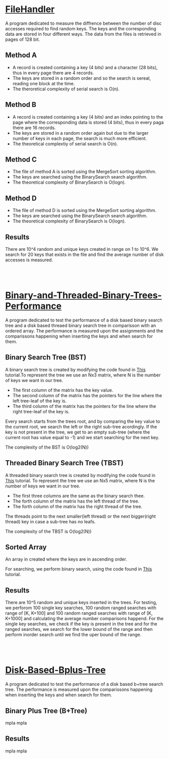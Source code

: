 #  <a href="https://github.com/AlexanderStavrop/Disk-based-algorihtms/tree/master/1.%20FileHandler">FileHandler</a>
A program dedicated to measure the diffrence between the number of disc accesses required to find random keys. The keys and the corresponding data are stored 
in four different ways. The data from the files is retrieved in pages of 128 bit.

## Method A
- A record is created containing a key (4 bits) and a character (28 bits), thus in every page there are 4 records.
- The keys are stored in a random order and so the search is sereal, reading one block at the time.
- The theroretical complexity of serial search is O(n).

## Method B
- A record is created containing a key (4 bits) and an index pointing to the page where the corresponding data is stored (4 bits), thus in every paga there 
are 16 records.
- The keys are stored in a random order again but due to the larger number of keys in each page, the search is much more efficient.
- The theoretical complextiy of serial search is O(n).

## Method C
- The file of method A is sorted using the MergeSort sorting algorithm.
- The keys are searched using the BinarySearch search algorithm.
- The theoretical complexity of BinarySearch is O(logn).

## Method D
- The file of method D is sorted using the MergeSort sorting algorithm.
- The keys are searched using the BinarySearch search algorithm.
- The theoretical complexity of BinarySearch is O(logn).

## Results
There are 10^4 random and unique keys created in range on 1 to 10^6. We search for 20 keys that exists in the file and find the average number of disk accesses is measured.


<br></br>
#  <a href="https://github.com/AlexanderStavrop/Disk-based-algorihtms/tree/master/2.%20Binary%20and%20Threaded%20Binary%20Trees%20Performance">Binary-and-Threaded-Binary-Trees-Performance</a>

A program dedicated to test the performance of a disk based binary search tree and a disk based threaed binary search tree in comparisson with an ordered array. The performance is measured upon the assignments and the comparissons happening when inserting the keys and when search for them.

## Binary Search Tree (BST)
A binary search tree is created by modifying the code found in <a href="https://www.geeksforgeeks.org/binary-search-tree-data-structure/">This</a> tutorial.To represent the tree we use an Nx3 matrix, where N is the number of keys we want in our tree. 
  - The first column of the matrix has the key value.
  - The second column of the matrix has the pointers for the line where the left tree-leaf of the key is. 
  - The third column of the matrix has the pointers for the line where the right tree-leaf of the key is.


Every search starts from the trees root, and by comparing the key value to the current root, we search the left or the right sub-tree acordingly. If the key is not present in the tree, we get to an empty sub-tree (where the current root  has value equal to -1) and we start searching for the next key. 

The complexity of the BST is O(log2(N))

## Threaded Binary Search Tree (TBST)
A threaded binary search tree is created by modifying the code found in <a href="https://www.geeksforgeeks.org/threaded-binary-tree/">This</a> tutorial. To represent the tree we use an Nx5 matrix, where N is the number of keys we want in our tree.
  - The first three columns are the same as the binary search thee.
  - The forth column of the matrix has the left thread of the tree. 
  - The forth column of the matrix has the right thread of the tree.

The threads point to the next smaller(left thread) or the next bigger(right thread) key in case a sub-tree has no leafs.

The complexity of the TBST is O(log2(N))

## Sorted Array
An array in created where the keys are in ascending order.

For searching, we perform binary search, using the code found in <a href="hhttps://www.geeksforgeeks.org/binary-search/">This</a> tutorial.

## Results
There are 10^5 random and unique keys inserted in the trees. For testing, we perforom 100  single key searches, 100 random ranged searches with range of [K, K+100] and 100 random ranged searches with range of [K, K+1000] and calculating the average number comparisons happend. For the single key searches, we check if the key is present in the tree and for the ranged searches, we search for the lower bound of the range and then perform inorder search until we find the uper bound of the range.



<br></br>
#  <a href="https://github.com/AlexanderStavrop/Disk-based-algorihtms/tree/master/3.%20Disk%20Based%20Bplus%20Tree">Disk-Based-Bplus-Tree</a>

A program dedicated to test the performance of a disk based b+tree search tree. The performance is measured upon the comparissons happening when inserting the keys and when search for them.

## Binary Plus Tree (B+Tree)
mpla mpla

## Results
mpla mpla



